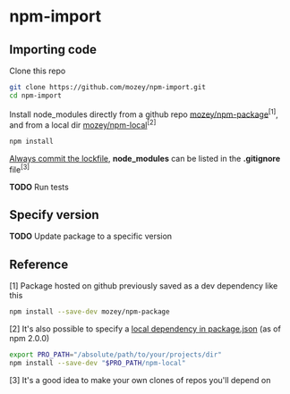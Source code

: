 # npm-import

## Importing code

Clone this repo
```bash
git clone https://github.com/mozey/npm-import.git
cd npm-import
```

Install node_modules directly from a github repo [mozey/npm-package](https://github.com/mozey/npm-package)<sup>[1]</sup>, and from a local dir [mozey/npm-local](https://github.com/mozey/npm-local)<sup>[2]</sup>
```bash
npm install
```

[Always commit the lockfile](https://stackoverflow.com/a/76058921/639133), **node_modules** can be listed in the **.gitignore** file<sup>[3]</sup>

**TODO** Run tests


## Specify version

**TODO** Update package to a specific version


## Reference

[1] Package hosted on github previously saved as a dev dependency like this
```bash
npm install --save-dev mozey/npm-package
```

[2] It's also possible to specify a [local dependency in package.json](https://stackoverflow.com/a/26028854/639133) (as of npm 2.0.0)
```bash
export PRO_PATH="/absolute/path/to/your/projects/dir"
npm install --save-dev "$PRO_PATH/npm-local"
```

[3] It's a good idea to make your own clones of repos you'll depend on
